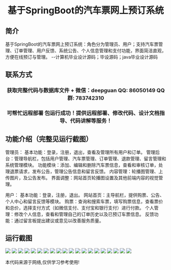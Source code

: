 <p><h1 align="center">基于SpringBoot的汽车票网上预订系统</h1></p>

## 简介
基于SpringBoot的汽车票网上预订系统：角色分为管理员、用户；支持汽车票管理、订单管理、用户反馈、系统公告、个人信息管理和支付功能，界面简洁直观，方便在线预订与管理。    --计算机毕业设计源码；毕设源码；java毕业设计源码


## 联系方式
<p><h3 align="center">获取完整代码与数据库文件 + 微信：deepguan QQ: 86050149 QQ群: 783742310</h3></p>
<p><h3 align="center">可帮忙远程部署 包运行成功！提供远程部署、修改代码、设计文档指导、代码讲解等服务！</h3></p>

## 功能介绍（完整见运行截图）
管理员：  基本功能：登录，注册，退出，查看及管理所有用户和订单。 管理后台：管理导航栏，包括用户管理、汽车票管理、订单管理、退款管理、留言管理和系统管理模块。 功能模块：添加、编辑和删除汽车票信息，查看和审核订单，处理退票请求，发布公告，管理公告信息和留言反馈。 内容管理：轮播图管理、上传图片，及公告发布。 界面调整：网站首页轮播图设置及其他前端内容的视觉管理。

用户：  基本功能：登录，注册，退出。 网站首页：主导航栏，提供购票、公告、个人中心和留言反馈等模块。 购票：查询和搜索车票，填写购票信息，查看票价和总价，选择支付方式（如微信支付、支付宝和银行支付）进行付款。 个人管理：修改个人信息，查看和管理自己的订单历史以及已预订车票信息。 反馈功能：通过留言板提出建议或意见以改善服务质量。


## 运行截图
![](https://bs-1329754181.cos.ap-shanghai.myqcloud.com/spring/carTicketOnlineBookingSystem/img/001.jpg)
![](https://bs-1329754181.cos.ap-shanghai.myqcloud.com/spring/carTicketOnlineBookingSystem/img/002.jpg)
![](https://bs-1329754181.cos.ap-shanghai.myqcloud.com/spring/carTicketOnlineBookingSystem/img/003.jpg)
![](https://bs-1329754181.cos.ap-shanghai.myqcloud.com/spring/carTicketOnlineBookingSystem/img/004.jpg)
![](https://bs-1329754181.cos.ap-shanghai.myqcloud.com/spring/carTicketOnlineBookingSystem/img/005.jpg)
![](https://bs-1329754181.cos.ap-shanghai.myqcloud.com/spring/carTicketOnlineBookingSystem/img/006.jpg)
![](https://bs-1329754181.cos.ap-shanghai.myqcloud.com/spring/carTicketOnlineBookingSystem/img/007.jpg)
![](https://bs-1329754181.cos.ap-shanghai.myqcloud.com/spring/carTicketOnlineBookingSystem/img/008.jpg)
![](https://bs-1329754181.cos.ap-shanghai.myqcloud.com/spring/carTicketOnlineBookingSystem/img/009.jpg)
![](https://bs-1329754181.cos.ap-shanghai.myqcloud.com/spring/carTicketOnlineBookingSystem/img/010.jpg)
![](https://bs-1329754181.cos.ap-shanghai.myqcloud.com/spring/carTicketOnlineBookingSystem/img/011.jpg)
![](https://bs-1329754181.cos.ap-shanghai.myqcloud.com/spring/carTicketOnlineBookingSystem/img/012.jpg)
![](https://bs-1329754181.cos.ap-shanghai.myqcloud.com/spring/carTicketOnlineBookingSystem/img/013.jpg)
![](https://bs-1329754181.cos.ap-shanghai.myqcloud.com/spring/carTicketOnlineBookingSystem/img/014.jpg)
![](https://bs-1329754181.cos.ap-shanghai.myqcloud.com/spring/carTicketOnlineBookingSystem/img/015.jpg)
![](https://bs-1329754181.cos.ap-shanghai.myqcloud.com/spring/carTicketOnlineBookingSystem/img/016.jpg)
![](https://bs-1329754181.cos.ap-shanghai.myqcloud.com/spring/carTicketOnlineBookingSystem/img/017.jpg)
![](https://bs-1329754181.cos.ap-shanghai.myqcloud.com/spring/carTicketOnlineBookingSystem/img/018.jpg)
![](https://bs-1329754181.cos.ap-shanghai.myqcloud.com/spring/carTicketOnlineBookingSystem/img/019.jpg)
![](https://bs-1329754181.cos.ap-shanghai.myqcloud.com/spring/carTicketOnlineBookingSystem/img/020.jpg)

<p>本代码来源于网络,仅供学习参考使用!</p>
